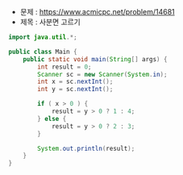 - 문제 : https://www.acmicpc.net/problem/14681
- 제목 : 사분면 고르기

```java
import java.util.*;

public class Main {
    public static void main(String[] args) {
        int result = 0;
        Scanner sc = new Scanner(System.in);
        int x = sc.nextInt();
        int y = sc.nextInt();

        if ( x > 0 ) {
            result = y > 0 ? 1 : 4;
        } else {
            result = y > 0 ? 2 : 3;
        }

        System.out.println(result);
    }
}
```